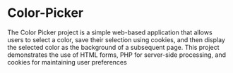 # Color-Picker
The Color Picker project is a simple web-based application that allows users to select a color, save their selection using cookies, and then display the selected color as the background of a subsequent page. This project demonstrates the use of HTML forms, PHP for server-side processing, and cookies for maintaining user preferences

